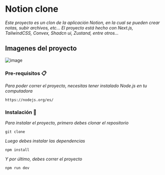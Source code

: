 # Notion clone

_Este proyecto es un clon de la aplicación Notion, en la cual se pueden crear notas, subir archivos, etc..._
_El proyecto está hecho con Next.js, TailwindCSS, Convex, Shadcn ui, Zustand, entre otros..._

## Imagenes del proyecto

![image](![image1](image.png))

### Pre-requisitos 📋

_Para poder correr el proyecto, necesitas tener instalado Node.js en tu computadora_

```
https://nodejs.org/es/
```

### Instalación 🔧

_Para instalar el proyecto, primero debes clonar el repositorio_

```
git clone
```

_Luego debes instalar las dependencias_

```
npm install
```

_Y por último, debes correr el proyecto_

```
npm run dev
```

